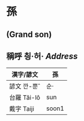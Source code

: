 # 孫
##  (Grand son)

## 稱呼 칑·허· _Address_

漢字/諺文 | 孫
--- | ---
諺文 깐-뿐ˆ | 순·
台羅 Tâi-lô | sun
戴字 Taiji | soon1


